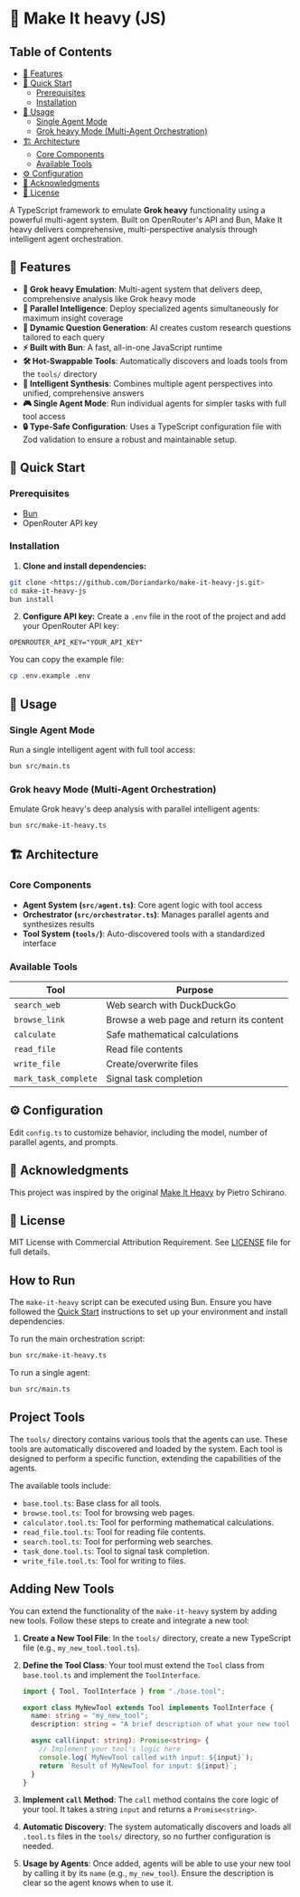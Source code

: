 # 🚀 Make It heavy (JS)

## Table of Contents

- [🌟 Features](#features)
- [🚀 Quick Start](#quick-start)
  - [Prerequisites](#prerequisites)
  - [Installation](#installation)
- [🎯 Usage](#usage)
  - [Single Agent Mode](#single-agent-mode)
  - [Grok heavy Mode (Multi-Agent Orchestration)](#grok-heavy-mode-multi-agent-orchestration)
- [🏗️ Architecture](#architecture)
  - [Core Components](#core-components)
  - [Available Tools](#available-tools)
- [⚙️ Configuration](#configuration)
- [🙏 Acknowledgments](#acknowledgments)
- [📝 License](#license)

A TypeScript framework to emulate **Grok heavy** functionality using a powerful multi-agent system. Built on OpenRouter's API and Bun, Make It heavy delivers comprehensive, multi-perspective analysis through intelligent agent orchestration.

## 🌟 Features

- **🧠 Grok heavy Emulation**: Multi-agent system that delivers deep, comprehensive analysis like Grok heavy mode
- **🔀 Parallel Intelligence**: Deploy specialized agents simultaneously for maximum insight coverage
- **🎯 Dynamic Question Generation**: AI creates custom research questions tailored to each query
- **⚡ Built with Bun**: A fast, all-in-one JavaScript runtime
- **🛠️ Hot-Swappable Tools**: Automatically discovers and loads tools from the `tools/` directory
- **🔄 Intelligent Synthesis**: Combines multiple agent perspectives into unified, comprehensive answers
- **🎮 Single Agent Mode**: Run individual agents for simpler tasks with full tool access
- **🔒 Type-Safe Configuration**: Uses a TypeScript configuration file with Zod validation to ensure a robust and maintainable setup.

## 🚀 Quick Start

### Prerequisites

- [Bun](https://bun.sh/)
- OpenRouter API key

### Installation

1. **Clone and install dependencies:**

```bash
git clone <https://github.com/Doriandarko/make-it-heavy-js.git>
cd make-it-heavy-js
bun install
```

2. **Configure API key:**
   Create a `.env` file in the root of the project and add your OpenRouter API key:

```
OPENROUTER_API_KEY="YOUR_API_KEY"
```

You can copy the example file:

```bash
cp .env.example .env
```

## 🎯 Usage

### Single Agent Mode

Run a single intelligent agent with full tool access:

```bash
bun src/main.ts
```

### Grok heavy Mode (Multi-Agent Orchestration)

Emulate Grok heavy's deep analysis with parallel intelligent agents:

```bash
bun src/make-it-heavy.ts
```

## 🏗️ Architecture

### Core Components

- **Agent System (`src/agent.ts`)**: Core agent logic with tool access
- **Orchestrator (`src/orchestrator.ts`)**: Manages parallel agents and synthesizes results
- **Tool System (`tools/`)**: Auto-discovered tools with a standardized interface

### Available Tools

| Tool                 | Purpose                                  |
| -------------------- | ---------------------------------------- |
| `search_web`         | Web search with DuckDuckGo               |
| `browse_link`        | Browse a web page and return its content |
| `calculate`          | Safe mathematical calculations           |
| `read_file`          | Read file contents                       |
| `write_file`         | Create/overwrite files                   |
| `mark_task_complete` | Signal task completion                   |

## ⚙️ Configuration

Edit `config.ts` to customize behavior, including the model, number of parallel agents, and prompts.

## 🙏 Acknowledgments

This project was inspired by the original [Make It Heavy](https://github.com/Doriandarko/make-it-heavy) by Pietro Schirano.

## 📝 License

MIT License with Commercial Attribution Requirement. See [LICENSE](LICENSE) file for full details.

## How to Run

The `make-it-heavy` script can be executed using Bun. Ensure you have followed the [Quick Start](#quick-start) instructions to set up your environment and install dependencies.

To run the main orchestration script:

```bash
bun src/make-it-heavy.ts
```

To run a single agent:

```bash
bun src/main.ts
```

## Project Tools

The `tools/` directory contains various tools that the agents can use. These tools are automatically discovered and loaded by the system. Each tool is designed to perform a specific function, extending the capabilities of the agents.

The available tools include:

- `base.tool.ts`: Base class for all tools.
- `browse.tool.ts`: Tool for browsing web pages.
- `calculator.tool.ts`: Tool for performing mathematical calculations.
- `read_file.tool.ts`: Tool for reading file contents.
- `search.tool.ts`: Tool for performing web searches.
- `task_done.tool.ts`: Tool to signal task completion.
- `write_file.tool.ts`: Tool for writing to files.

## Adding New Tools

You can extend the functionality of the `make-it-heavy` system by adding new tools. Follow these steps to create and integrate a new tool:

1.  **Create a New Tool File**: In the `tools/` directory, create a new TypeScript file (e.g., `my_new_tool.tool.ts`).
2.  **Define the Tool Class**: Your tool must extend the `Tool` class from `base.tool.ts` and implement the `ToolInterface`.

    ```typescript
    import { Tool, ToolInterface } from "./base.tool";

    export class MyNewTool extends Tool implements ToolInterface {
      name: string = "my_new_tool";
      description: string = "A brief description of what your new tool does.";

      async call(input: string): Promise<string> {
        // Implement your tool's logic here
        console.log(`MyNewTool called with input: ${input}`);
        return `Result of MyNewTool for input: ${input}`;
      }
    }
    ```

3.  **Implement `call` Method**: The `call` method contains the core logic of your tool. It takes a string `input` and returns a `Promise<string>`.
4.  **Automatic Discovery**: The system automatically discovers and loads all `.tool.ts` files in the `tools/` directory, so no further configuration is needed.
5.  **Usage by Agents**: Once added, agents will be able to use your new tool by calling it by its `name` (e.g., `my_new_tool`). Ensure the description is clear so the agent knows when to use it.
